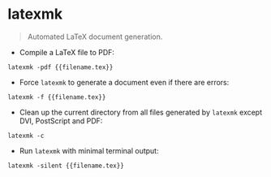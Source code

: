 # latexmk

> Automated LaTeX document generation.

- Compile a LaTeX file to PDF:

`latexmk -pdf {{filename.tex}}`

- Force `latexmk` to generate a document even if there are errors:

`latexmk -f {{filename.tex}}`

- Clean up the current directory from all files generated by `latexmk` except DVI, PostScript and PDF:

`latexmk -c`

- Run `latexmk` with minimal terminal output:

`latexmk -silent {{filename.tex}}`
